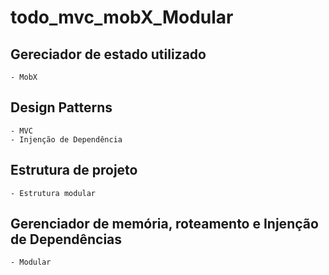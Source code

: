 # todo_mvc_mobX_Modular

##  Gereciador de estado utilizado
    - MobX

## Design Patterns
    - MVC
    - Injenção de Dependência

## Estrutura de projeto
    - Estrutura modular

## Gerenciador de memória, roteamento e Injenção de Dependências

    - Modular